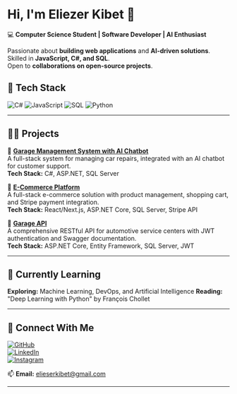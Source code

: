 # Hi, I'm Eliezer Kibet 👋  
💻 **Computer Science Student | Software Developer | AI Enthusiast**  

Passionate about **building web applications** and **AI-driven solutions**.  
Skilled in **JavaScript, C#, and SQL**.  
Open to **collaborations on open-source projects**.

## 🚀 Tech Stack  
![C#](https://img.shields.io/badge/C%23-239120?style=for-the-badge&logo=c-sharp&logoColor=white)
![JavaScript](https://img.shields.io/badge/JavaScript-F7DF1E?style=for-the-badge&logo=javascript&logoColor=black)
![SQL](https://img.shields.io/badge/SQL-4479A1?style=for-the-badge&logo=postgresql&logoColor=white)
![Python](https://img.shields.io/badge/Python-3776AB?style=for-the-badge&logo=python&logoColor=white)

---

## 👨‍💻 Projects  

🔹 **[Garage Management System with AI Chatbot](https://github.com/EliezerKibet/AI_based_garage/blob/main/README.md)**  
A full-stack system for managing car repairs, integrated with an AI chatbot for customer support.  
**Tech Stack:** C#, ASP.NET, SQL Server  

🔹 **[E-Commerce Platform](https://github.com/EliezerKibet/ECommerce-Platform)**  
A full-stack e-commerce solution with product management, shopping cart, and Stripe payment integration.  
**Tech Stack:** React/Next.js, ASP.NET Core, SQL Server, Stripe API

🔹 **[Garage API](https://github.com/EliezerKibet/Garage-API/blob/main/README.md)**  
A comprehensive RESTful API for automotive service centers with JWT authentication and Swagger documentation.  
**Tech Stack:** ASP.NET Core, Entity Framework, SQL Server, JWT 

---

## 📖 Currently Learning  
**Exploring:** Machine Learning, DevOps, and Artificial Intelligence 
**Reading:** "Deep Learning with Python" by François Chollet  

---

## 🔗 Connect With Me  

[![GitHub](https://img.shields.io/badge/GitHub-181717?style=for-the-badge&logo=github&logoColor=white)](https://github.com/EliezerKibet)  
[![LinkedIn](https://img.shields.io/badge/LinkedIn-0077B5?style=for-the-badge&logo=linkedin&logoColor=white)](https://www.linkedin.com/in/eliezer-kibet-80217a301/)  
[![Instagram](https://img.shields.io/badge/Instagram-E4405F?style=for-the-badge&logo=instagram&logoColor=white)](https://www.instagram.com/kibeet_qc/)  

📫 **Email:** [elieserkibet@gmail.com](mailto:elieserkibet@gmail.com)  

---


